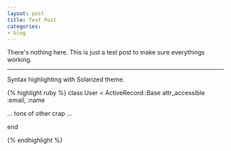 ```yaml
---
layout: post
title: Test Post
categories:
- blog
---
```


There's nothing here. This is just a test post to make sure everythings working.

---

Syntax highlighting with Solarized theme.

{% highlight ruby %}
class User < ActiveRecord::Base
  attr_accessible :email, :name

  ... tons of other crap ...

end

{% endhighlight %}

